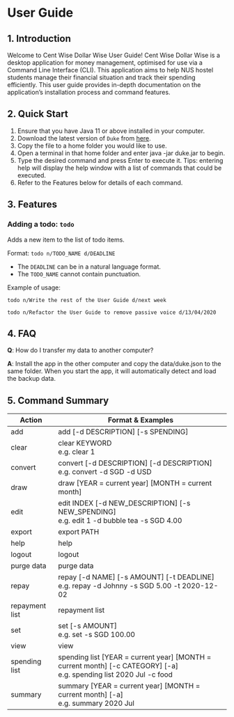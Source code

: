 # User Guide

## 1. Introduction
Welcome to Cent Wise Dollar Wise User Guide! Cent Wise Dollar Wise is a desktop application for money management, optimised for use via a Command Line Interface (CLI). This application aims to help NUS hostel students manage their financial situation and track their spending efficiently. 
This user guide provides in-depth documentation on the application’s installation process and command features. 

## 2. Quick Start
1. Ensure that you have Java 11 or above installed in your computer.
2. Download the latest version of `Duke` from [here](http://link.to/duke).
3. Copy the file to a home folder you would like to use.
4. Open a terminal in that home folder and enter java -jar duke.jar to begin.
5. Type the desired command and press Enter to execute it. Tips: entering help will display the help window with a list of commands that could be executed.
6. Refer to the Features below for details of each command.

## 3. Features 
### Adding a todo: `todo`
Adds a new item to the list of todo items.

Format: `todo n/TODO_NAME d/DEADLINE`

* The `DEADLINE` can be in a natural language format.
* The `TODO_NAME` cannot contain punctuation.  

Example of usage: 

`todo n/Write the rest of the User Guide d/next week`

`todo n/Refactor the User Guide to remove passive voice d/13/04/2020`

## 4. FAQ

**Q**: How do I transfer my data to another computer? 

**A**: Install the app in the other computer and copy the data/duke.json to the same folder. When you start the app, it will automatically detect and load the backup data.

## 5. Command Summary
Action | Format & Examples 
--- | ---
add | add [-d DESCRIPTION] [-s SPENDING]
clear | clear KEYWORD </br> e.g. clear 1
convert | convert [-d DESCRIPTION] [-d DESCRIPTION] </br> e.g. convert -d SGD -d USD
draw | draw [YEAR = current year] [MONTH = current month]
edit | edit INDEX [-d NEW_DESCRIPTION] [-s NEW_SPENDING] </br> e.g. edit 1 -d bubble tea -s SGD 4.00
export | export PATH
help | help
logout | logout
purge data | purge data
repay | repay [-d NAME] [-s AMOUNT] [-t DEADLINE] </br> e.g. repay -d Johnny -s SGD 5.00 -t 2020-12-02
repayment list | repayment list
set | set [-s AMOUNT] </br> e.g. set -s SGD 100.00
view | view
spending list | spending list [YEAR = current year] [MONTH = current month] [-c CATEGORY] [-a] </br> e.g. spending list 2020 Jul -c food
summary | summary [YEAR = current year] [MONTH = current month] [-a] </br> e.g. summary 2020 Jul 
